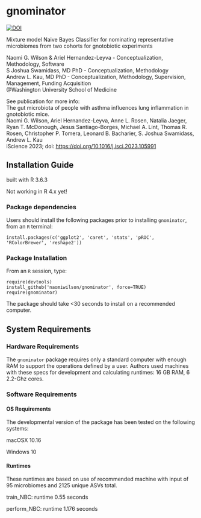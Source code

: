 gnominator
==============================
[![DOI](https://zenodo.org/badge/366433171.svg)](https://zenodo.org/badge/latestdoi/366433171)

Mixture model Naive Bayes Classifier for nominating representative microbiomes from two cohorts for gnotobiotic experiments  

Naomi G. Wilson & Ariel Hernandez-Leyva - Conceptualization, Methodology, Software  
S Joshua Swamidass, MD PhD - Conceptualization, Methodology  
Andrew L. Kau, MD PhD - Conceptualization, Methodology, Supervision, Management, Funding Acquisition  
@Washington University School of Medicine  

See publication for more info:  
The gut microbiota of people with asthma influences lung inflammation in gnotobiotic mice.  
Naomi G. Wilson, Ariel Hernandez-Leyva, Anne L. Rosen, Natalia Jaeger, Ryan T. McDonough, Jesus Santiago-Borges, Michael A. Lint, Thomas R. Rosen, Christopher P. Tomera, Leonard B. Bacharier, S. Joshua Swamidass, Andrew L. Kau  
iScience 2023; doi: https://doi.org/10.1016/j.isci.2023.105991  

## Installation Guide

built with R 3.6.3

Not working in R 4.x yet!

### Package dependencies

Users should install the following packages prior to installing `gnominator`, from an `R` terminal:

```
install.packages(c('ggplot2', 'caret', 'stats', 'pROC', 'RColorBrewer', 'reshape2'))
```

### Package Installation

From an `R` session, type:

```
require(devtools)
install_github('naomiwilson/gnominator', force=TRUE)
require(gnominator)
```

The package should take <30 seconds to install on a recommended computer. 

## System Requirements

### Hardware Requirements

The `gnominator` package requires only a standard computer with enough RAM to support the operations defined by a user. Authors used machines with these specs for development and calculating runtimes: 16 GB RAM, 6 2.2-Ghz cores.

### Software Requirements

#### OS Requirements

The developmental version of the package has been tested on the following systems:

macOSX 10.16

Windows 10

#### Runtimes
These runtimes are based on use of recommended machine with input of 95 microbiomes and 2125 unique ASVs total.

train_NBC: runtime 0.55 seconds

perform_NBC: runtime 1.176 seconds

